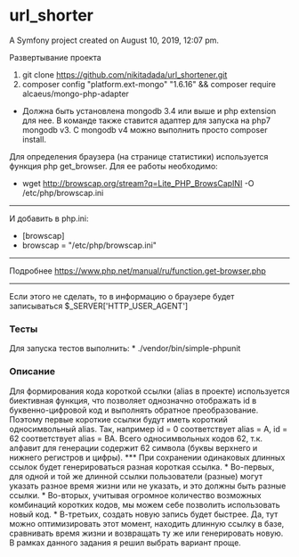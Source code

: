 url_shorter
===========

A Symfony project created on August 10, 2019, 12:07 pm.


Развертывание проекта
1. git clone https://github.com/nikitadada/url_shortener.git
2. composer config "platform.ext-mongo" "1.6.16" && composer require alcaeus/mongo-php-adapter
* Должна быть установлена mongodb 3.4 или выше и php extension для нее. В команде также ставится адаптер для запуска на php7 mongodb v3. С mongodb v4 можно выполнить просто composer install.

Для определения браузера (на странице статистики) используется функция php get_browser. Для ее работы необходимо:
* wget http://browscap.org/stream?q=Lite_PHP_BrowsCapINI -O /etc/php/browscap.ini
***
И добавить в php.ini:

* [browscap]
* browscap = "/etc/php/browscap.ini"
***
Подробнее https://www.php.net/manual/ru/function.get-browser.php
***
Если этого не сделать, то в информацию о браузере будет записываться $_SERVER['HTTP_USER_AGENT']
<h3>Тесты</h3>
Для запуска тестов выполнить:
* ./vendor/bin/simple-phpunit

<h3>Описание</h3>
Для формирования кода короткой ссылки (alias в проекте) используется биективная функция, что позволяет однозначно отображать id в буквенно-цифровой код и выполнять обратное преобразование. Поэтому первые короткие ссылки будут иметь короткий односимвольный alias. Так, например id = 0 соответствует alias = A, id = 62 соответствует alias = BA. Всего односимвольных кодов 62, т.к. алфавит для генерации содержит 62 символа (буквы верхнего и нижнего регистров и цифры). 
***
При сохранении одинаковых длинных ссылок будет генерироваться разная короткая ссылка. 
* Во-первых, для одной и той же длинной ссылки пользователи (разные) могут указать разное время жизни или не указать, и это должны быть разные ссылки.
* Во-вторых, учитывая огромное количество возможных комбинаций коротких кодов, мы можем себе позволить использовать новый код.
* В-третьих, создать новую запись будет быстрее. Да, тут можно оптимизировать этот момент, находить длинную ссылку в базе, сравнивать время жизни и возвращать ту же или генерировать новую. В рамках данного задания я решил выбрать вариант проще.